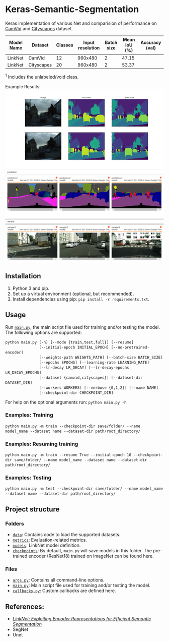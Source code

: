 # Keras-Semantic-Segmentation

Keras implementation of various Net and comparision of performance on [CamVid](http://mi.eng.cam.ac.uk/research/projects/VideoRec/CamVid/) and [Cityscapes](https://www.cityscapes-dataset.com/)  dataset.

|Model Name   |  Dataset       | Classes | Input resolution | Batch size | Mean IoU (%) | Accuracy (val) |
|-------------|----------------|---------|------------------|------------|--------------|----------------|
| LinkNet     | CamVid         | 12      |      960x480     |      2     |     47.15    |                |
| LinkNet     | Cityscapes     | 20      |     960x480      |      2     |     53.37    |                |

<sup>1</sup> Includes the unlabeled/void class.<br/>

Example Results:
![](results/camvid/Figure_3.png)
![](results/tb_pred.png)

## Installation

1. Python 3 and pip.
2. Set up a virtual environment (optional, but recommended).
3. Install dependencies using pip: ``pip install -r requirements.txt``.


## Usage

Run [``main.py``](https://github.com/AvishekParajuli/Keras-semantic-segmentaion/blob/master/main.py), the main script file used for training and/or testing the model. The following options are supported:

```
python main.py [-h] [--mode {train,test,full}] [--resume]
               [--initial-epoch INITIAL_EPOCH] [--no-pretrained-encoder]
               [--weights-path WEIGHTS_PATH] [--batch-size BATCH_SIZE]
               [--epochs EPOCHS] [--learning-rate LEARNING_RATE]
               [--lr-decay LR_DECAY] [--lr-decay-epochs LR_DECAY_EPOCHS]
               [--dataset {camvid,cityscapes}] [--dataset-dir DATASET_DIR]
               [--workers WORKERS] [--verbose {0,1,2}] [--name NAME]
               [--checkpoint-dir CHECKPOINT_DIR]
```

For help on the optional arguments run: ``python main.py -h``


### Examples: Training

```
python main.py -m train --checkpoint-dir save/folder/ --name model_name --dataset name --dataset-dir path/root_directory/
```


### Examples: Resuming training

```
python main.py -m train --resume True --initial-epoch 10 --checkpoint-dir save/folder/ --name model_name --dataset name --dataset-dir path/root_directory/
```


### Examples: Testing

```
python main.py -m test --checkpoint-dir save/folder/ --name model_name --dataset name --dataset-dir path/root_directory/
```


## Project structure

### Folders

- [``data``](https://github.com/AvishekParajuli/Keras-semantic-segmentaion/tree/master/data): Contains code to load the supported datasets.
- [``metrics``](https://github.com/AvishekParajuli/Keras-semantic-segmentaion/tree/master/metric): Evaluation-related metrics.
- [``models``](https://github.com/AvishekParajuli/Keras-semantic-segmentaion/tree/master/models): LinkNet model definition.
- [``checkpoints``](https://github.com/AvishekParajuli/Keras-semantic-segmentaion/tree/master/checkpoints): By default, ``main.py`` will save models in this folder. The pre-trained encoder (ResNet18) trained on ImageNet can be found here.

### Files

- [``args.py``](https://github.com/AvishekParajuli/Keras-semantic-segmentaion/blob/master/arg.py): Contains all command-line options.
- [``main.py``](https://github.com/AvishekParajuli/Keras-semantic-segmentaion/blob/master/main.py): Main script file used for training and/or testing the model.
- [``callbacks.py``](https://github.com/AvishekParajuli/Keras-semantic-segmentaion/blob/master/callbacks.py): Custom callbacks are defined here.

## References:
- [*LinkNet: Exploiting Encoder Representations for Efficient Semantic Segmentation*](https://arxiv.org/abs/1707.03718)
- SegNet
- Unet
